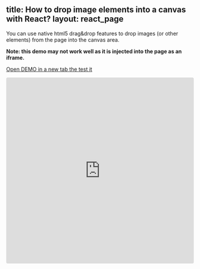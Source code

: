 title: How to drop image elements into a canvas with React?
layout: react_page
---

You can use native html5 drag&drop features to drop images (or other elements) from the page into the canvas area.

**Note: this demo may not work well as it is injected into the page as an iframe.**

[Open DEMO in a new tab the test it](https://g4sc2.csb.app/)

<iframe src="https://codesandbox.io/embed/github/konvajs/site/tree/master/react-demos/drop_image_into_stage?hidenavigation=1&view=split&fontsize=10" style="width:100%; height:500px; border:0; border-radius: 4px; overflow:hidden;" sandbox="allow-modals allow-forms allow-popups allow-scripts allow-same-origin"></iframe>



